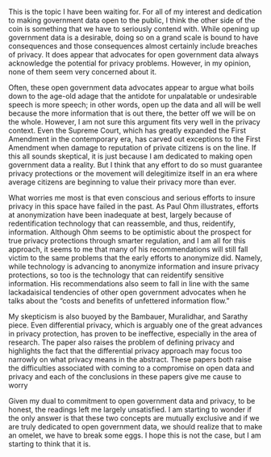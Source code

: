 This is the topic I have been waiting for.  For all of my interest and dedication to making government data open to the public, I think the other side of the coin is something that we have to seriously contend with.  While opening up government data is a desirable, doing so on a grand scale is bound to have consequences and those consequences almost certainly include breaches of privacy.  It does appear that advocates for open government data always acknowledge the potential for privacy problems.  However, in my opinion, none of them seem very concerned about it.  

Often, these open government data advocates appear to argue what boils down to the age-old adage that the antidote for unpalatable or undesirable speech is more speech; in other words, open up the data and all will be well because the more information that is out there, the better off we will be on the whole.  However, I am not sure this argument fits very well in the privacy context.  Even the Supreme Court, which has greatly expanded the First Amendment in the contemporary era, has carved out exceptions to the First Amendment when damage to reputation of private citizens is on the line.  If this all sounds skeptical, it is just because I am dedicated to making open government data a reality.  But I think that any effort to do so must guarantee privacy protections or the movement will delegitimize itself in an era where average citizens are beginning to value their privacy more than ever.   

What worries me most is that even conscious and serious efforts to insure privacy in this space have failed in the past.  As Paul Ohm illustrates, efforts at anonymization have been inadequate at best, largely because of redentification technology that can reassemble, and thus, reidentify, information.  Although Ohm seems to be optimistic about the prospect for true privacy protections through smarter regulation, and I am all for this approach, it seems to me that many of his recommendations will still fall victim to the same problems that the early efforts to anonymize did.  Namely, while technology is advancing to anonymize information and insure privacy protections, so too is the technology that can reidentify sensitive information.  His recommendations also seem to fall in line with the same lackadaisical tendencies of other open government advocates when he talks about the “costs and benefits of unfettered information flow.”

My skepticism is also buoyed by the Bambauer, Muralidhar, and Sarathy piece.  Even differential privacy, which is arguably one of the great advances in privacy protection, has proven to be ineffective, especially in the area of research.  The paper also raises the problem of defining privacy and highlights the fact that the differential privacy approach may focus too narrowly on what privacy means in the abstract.  These papers both raise the difficulties associated with coming to a compromise on open data and privacy and each of the conclusions in these papers give me cause to worry    

Given my dual to commitment to open government data and privacy, to be honest, the readings left me largely unsatisfied.  I am starting to wonder if the only answer is that these two concepts are mutually exclusive and if we are truly dedicated to open government data, we should realize that to make an omelet, we have to break some eggs.  I hope this is not the case, but I am starting to think that it is.  
